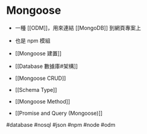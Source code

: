# Mongoose
- 一種 [[ODM]]，用來連結 [[MongoDB]] 到網頁專案上
- 也是 npm 模組

- [[Mongoose 建置]]
- [[Database 數據庫#架構]]
- [[Mongoose CRUD]]


- [[Schema Type]]
- [[Mongoose Method]]
- [[Promise and Query (Mongoose)]]



#database #nosql #json #npm #node #odm